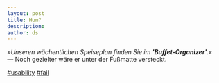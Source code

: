 ```yaml
---
layout: post
title: Hum?
description:
author: ds
---
```


_»Unseren wöchentlichen Speiseplan finden Sie im __'Buffet-Organizer'__.«_  
— Noch gezielter wäre er unter der Fußmatte versteckt.

[#usability](https://twitter.com/hashtag/usability?src=hash) [#fail](https://twitter.com/hashtag/fail?src=hash)
